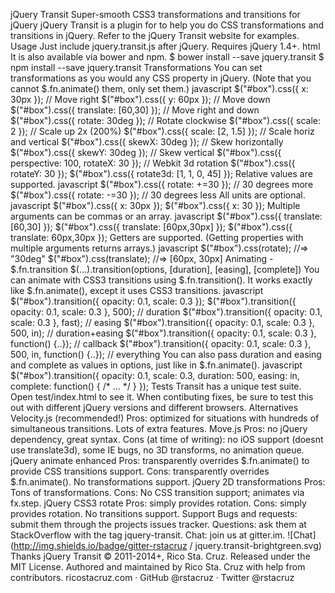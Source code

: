 jQuery Transit Super-smooth CSS3 transformations and transitions for jQuery jQuery Transit is a plugin for to help you do CSS transformations and transitions in jQuery. Refer to the jQuery Transit website for examples. Usage Just include jquery.transit.js after jQuery. Requires jQuery 1.4+. html <script src=jquery.js></script> <script src=jquery.transit.js></script> It is also available via bower and npm. $ bower install --save jquery.transit $ npm install --save jquery.transit Transformations You can set transformations as you would any CSS property in jQuery. (Note that you cannot $.fn.animate() them, only set them.) javascript $("#box").css({ x: 30px }); // Move right $("#box").css({ y: 60px }); // Move down $("#box").css({ translate: [60,30] }); // Move right and down $("#box").css({ rotate: 30deg }); // Rotate clockwise $("#box").css({ scale: 2 }); // Scale up 2x (200%) $("#box").css({ scale: [2, 1.5] }); // Scale horiz and vertical $("#box").css({ skewX: 30deg }); // Skew horizontally $("#box").css({ skewY: 30deg }); // Skew vertical $("#box").css({ perspective: 100, rotateX: 30 }); // Webkit 3d rotation $("#box").css({ rotateY: 30 }); $("#box").css({ rotate3d: [1, 1, 0, 45] }); Relative values are supported. javascript $("#box").css({ rotate: +=30 }); // 30 degrees more $("#box").css({ rotate: -=30 }); // 30 degrees less All units are optional. javascript $("#box").css({ x: 30px }); $("#box").css({ x: 30 }); Multiple arguments can be commas or an array. javascript $("#box").css({ translate: [60,30] }); $("#box").css({ translate: [60px,30px] }); $("#box").css({ translate: 60px,30px }); Getters are supported. (Getting properties with multiple arguments returns arrays.) javascript $("#box").css(rotate); //=> "30deg" $("#box").css(translate); //=> [60px, 30px] Animating - $.fn.transition $(...).transition(options, [duration], [easing], [complete]) You can animate with CSS3 transitions using $.fn.transition(). It works exactly like $.fn.animate(), except it uses CSS3 transitions. javascript $("#box").transition({ opacity: 0.1, scale: 0.3 }); $("#box").transition({ opacity: 0.1, scale: 0.3 }, 500); // duration $("#box").transition({ opacity: 0.1, scale: 0.3 }, fast); // easing $("#box").transition({ opacity: 0.1, scale: 0.3 }, 500, in); // duration+easing $("#box").transition({ opacity: 0.1, scale: 0.3 }, function() {..}); // callback $("#box").transition({ opacity: 0.1, scale: 0.3 }, 500, in, function() {..}); // everything You can also pass duration and easing and complete as values in options, just like in $.fn.animate(). javascript $("#box").transition({ opacity: 0.1, scale: 0.3, duration: 500, easing: in, complete: function() { /* ... */ } }); Tests Transit has a unique test suite. Open test/index.html to see it. When contibuting fixes, be sure to test this out with different jQuery versions and different browsers. Alternatives Velocity.js (recommended!) Pros: optimized for situations with hundreds of simultaneous transitions. Lots of extra features. Move.js Pros: no jQuery dependency, great syntax. Cons (at time of writing): no iOS support (doesnt use translate3d), some IE bugs, no 3D transforms, no animation queue. jQuery animate enhanced Pros: transparently overrides $.fn.animate() to provide CSS transitions support. Cons: transparently overrides $.fn.animate(). No transformations support. jQuery 2D transformations Pros: Tons of transformations. Cons: No CSS transition support; animates via fx.step. jQuery CSS3 rotate Pros: simply provides rotation. Cons: simply provides rotation. No transitions support. Support Bugs and requests: submit them through the projects issues tracker. Questions: ask them at StackOverflow with the tag jquery-transit. Chat: join us at gitter.im. ![Chat](http://img.shields.io/badge/gitter-rstacruz / jquery.transit-brightgreen.svg) Thanks jQuery Transit © 2011-2014+, Rico Sta. Cruz. Released under the MIT License. Authored and maintained by Rico Sta. Cruz with help from contributors. ricostacruz.com · GitHub @rstacruz · Twitter @rstacruz